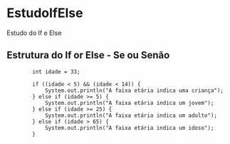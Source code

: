 # EstudoIfElse
Estudo do If e Else

## Estrutura do If or Else - Se ou Senão

````
        int idade = 33;

        if ((idade < 5) && (idade < 14)) {
            System.out.println("A faixa etária indica uma criança");
        } else if (idade >= 5) {
            System.out.println("A faixa etária indica um jovem");
        } else if (idade >= 25) {
            System.out.println("A faixa etária indica um adulto");
        } else if (idade > 65) {
            System.out.println("A faixa etária indica um idoso");
        }
        
````

